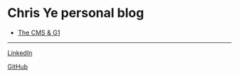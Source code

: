 # Chris Ye personal blog
  - [The CMS & G1](java/GC/The_CMS_G1.md "The CMS & G1")
 
 -------
 [LinkedIn][1]
 
 [GitHub][2]
 
 [1]:https://www.linkedin.com/in/%E4%B8%AD%E6%A5%B7-%E5%8F%B6-ab90b5a4/
 [2]:https://github.com/ye8303019?tab=repositories